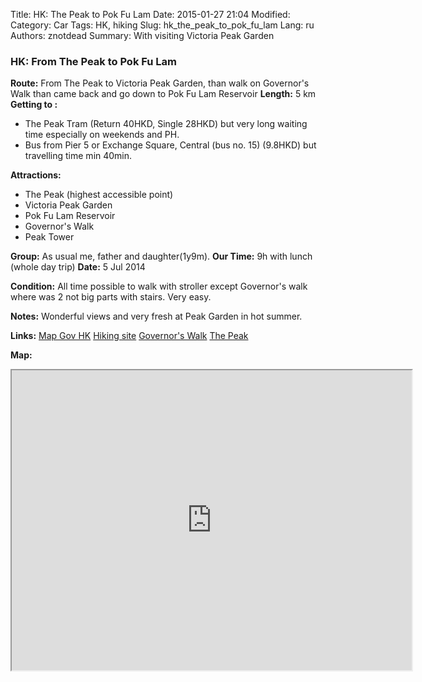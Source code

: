 Title: HK: The Peak to Pok Fu Lam
Date: 2015-01-27 21:04
Modified: 
Category: Car
Tags: HK,  hiking
Slug: hk_the_peak_to_pok_fu_lam
Lang: ru
Authors: znotdead
Summary: With visiting Victoria Peak Garden

### HK: From The Peak to Pok Fu Lam

**Route:** From The Peak to Victoria Peak Garden, than walk on Governor's Walk than came back and go down to Pok Fu Lam Reservoir
**Length:** 5 km
**Getting to :**
- The Peak Tram (Return 40HKD, Single 28HKD) but very long waiting time especially on weekends and PH.
- Bus from Pier 5 or Exchange Square, Central (bus no. 15) (9.8HKD) but travelling time min 40min.

**Attractions:**
- The Peak (highest accessible point)
- Victoria Peak Garden
- Pok Fu Lam Reservoir
- Governor's Walk
- Peak Tower

**Group:** As usual me, father and daughter(1y9m).
**Our Time:** 9h with lunch (whole day trip)
**Date:** 5 Jul 2014

**Condition:** All time possible to walk with stroller except Governor's walk where was 2 not big parts with stairs. Very easy.

**Notes:** Wonderful views and very fresh at Peak Garden in hot summer.

**Links:**
[Map Gov HK](http://www2.map.gov.hk/gih3/view/index.jsp)
[Hiking site](http://hiking.gov.hk/eng)
[Governor's Walk](http://www.tripadvisor.com.au/LocationPhotoDirectLink-g294217-d311573-i87619489-Victoria_Peak_The_Peak-Hong_Kong.html)
[The Peak](http://www.thepeak.com.hk)

**Map:**
<iframe src="https://www.google.com/maps/d/embed?mid=zLClmVqlU_kM.k3uIyXHzfNZI" width="640" height="480"></iframe>
